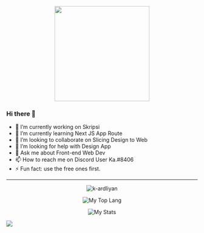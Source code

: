 <p align="center">
  <img width="250" src="https://c.tenor.com/DcDYpWonGbIAAAAi/budding-pop-cute.gif">
</p>

### Hi there 👋

<!-- **k-ardliyan/k-ardliyan** is a ✨ _special_ ✨ repository because its `README.md` (this file) appears on your GitHub profile.

Here are some ideas to get you started:
- 😄 Pronouns: ... -->
- 🔭 I’m currently working on Skripsi
- 🌱 I’m currently learning Next JS App Route
- 👯 I’m looking to collaborate on Slicing Design to Web
- 🤔 I’m looking for help with Design App
- 💬 Ask me about Front-end Web Dev
- 📫 How to reach me on Discord User Ka.#8406
- ⚡ Fun fact: use the free ones first.
  
<hr>

<p align="center">
  <img src="https://komarev.com/ghpvc/?username=k-ardliyan&label=Profile%20views&color=0e75b6&style=flat" alt="k-ardliyan"/>
</p>

<p align="center">
  <img src="https://github-readme-stats.vercel.app/api/top-langs/?username=k-ardliyan&hide=jupyter%20notebook&langs_count=6&layout=compact&theme=react"alt="My Top Lang"/>
</p>

<p align="center">
  <img src="https://github-readme-stats.vercel.app/api?username=k-ardliyan&show_icons=true&hide_title=true&theme=react" alt="My Stats"/>
</p>

![](https://hit.yhype.me/github/profile?user_id=54210855)
